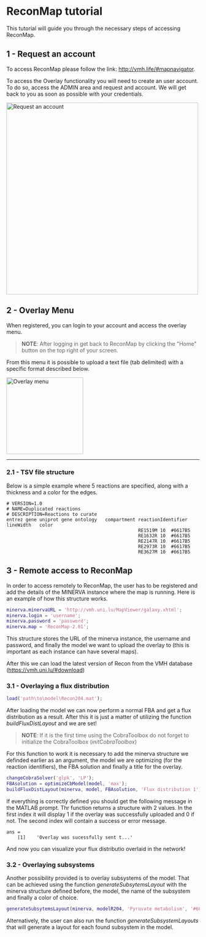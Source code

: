 
# ReconMap tutorial

This  tutorial will guide you through the necessary steps of accessing ReconMap.

## 1 - Request an account

To access ReconMap please follow the link: http://vmh.life/#mapnavigator.

To access the Overlay functionality you will need to create an user account. To do so, access the ADMIN area and request and account. We will  get back to you as soon as possible with your credentials.


<img src="http://vmh.uni.lu/resources/images/mapviewer/tutorial-1.png" width="500" alt="Request an account">

## 2 - Overlay Menu

When registered, you can login to your account and access the overlay menu.

> **NOTE**: After logging in get back to ReconMap by clicking the "Home" button on the top right of your screen.

From this menu it is possible to upload a text file (tab delimited) with a specific format described below.

<img src="http://vmh.uni.lu/resources/images/mapviewer/tutorial-2.PNG" width="200" alt="Overlay menu">

---
### 2.1 - TSV file structure

Below is a simple example where 5 reactions are specified, along with a thickness and a color for the edges.


```
# VERSION=1.0                                           						
# NAME=Duplicated reactions						
# DESCRIPTION=Reactions to curate						
entrez gene	uniprot	gene ontology	compartment	reactionIdentifier	lineWidth	color
                                                RE1519M	10	#6617B5
                                                RE1632R	10	#6617B5
                                                RE2147R	10	#6617B5
                                                RE2973R	10	#6617B5
                                                RE3627M	10	#6617B5
```

## 3 - Remote access to ReconMap

In order to access remotely to ReconMap, the user has to be registered and add the details of the MINERVA instance where the map is running. Here is an example of how this structure works.


```matlab
minerva.minervaURL = 'http://vmh.uni.lu/MapViewer/galaxy.xhtml';
minerva.login = 'username';
minerva.password = 'password';
minerva.map = 'ReconMap-2.01';
```

This structure stores the URL of the minerva instance, the username and password, and finally the model we want to upload the overlay to (this is important as each instance can have several maps).

After this we can load the latest version of Recon from the VMH database (https://vmh.uni.lu/#download)

### 3.1 - Overlaying a flux distribution


```matlab
load('path\to\model\Recon204.mat');
```

After loading the model we can now perform a normal FBA and get a flux distribution as a result. After this it is just a matter of utilizing the function *buildFluxDistLayout* and we are set!

> **NOTE**: If it is the first time using the CobraToolbox do not forget to initialize the CobraToolbox (*initCobraToolbox*)

For this function to work it is necessary to add the minerva structure we definded earlier as an argument, the model we are optimizing (for the reaction identifiers), the FBA solution and finally a title for the overlay.


```matlab
changeCobraSolver('glpk', 'LP');
FBAsolution = optimizeCbModel(model, 'max');
buildFluxDistLayout(minerva, model, FBAsolution, 'Flux distribution 1')
```

If everything is correctly defined you should get the following message in the MATLAB prompt. Thr function returns a structure with 2 values. In the first index it will display 1 if the overlay was successfully uploaded and 0 if not. The second index will contain a success or error message.

```
ans = 
    [1]    'Overlay was sucessfully sent t...'
```

And now you can visualize your flux distributio overlaid in the network!

### 3.2 - Overlaying subsystems

Another possibility provided is to overlay subsystems of the model. That can be achieved using the function *generateSubsytemsLayout* with the minerva structure defined before, the model, the name of the subsystem and finally a color of choice.


```matlab
generateSubsytemsLayout(minerva, modelR204, 'Pyruvate metabolism', '#6617B5');
```

Alternatively, the user can also run the function *generateSubsystemLayouts* that will generate a layout for each found subsystem in the model.
